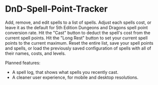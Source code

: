 # DnD-Spell-Point-Tracker

Add, remove, and edit spells to a list of spells.
Adjust each spells cost, or leave it as the default for 5th Edition Dungeons and Dragons spell point conversion rate.
Hit the "Cast" button to deduct the spell's cost from the current spell points.
Hit the "Long Rest" button to set your current spell points to the current maximum.
Reset the entire list, save your spell points and spells, or load the previously saved configuration of spells with all of their names, costs, and levels.

Planned features:
- A spell log, that shows what spells you recently cast.
- A cleaner user experience, for mobile and desktop resolutions.
